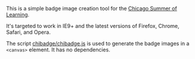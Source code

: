 This is a simple badge image creation tool for the 
[Chicago Summer of Learning][csol].

It's targeted to work in IE9+ and the latest versions of Firefox, Chrome,
Safari, and Opera.

The script [chibadge/chibadge.js][] is used to generate the badge images in
a `<canvas>` element. It has no dependencies.

  [csol]: http://chicagosummeroflearning.org/
  [chibadge/chibadge.js]: https://github.com/toolness/chicago-badge-studio/blob/gh-pages/chibadge/chibadge.js
